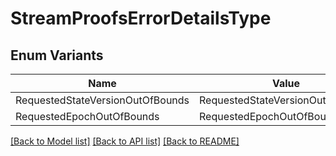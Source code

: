 # StreamProofsErrorDetailsType

## Enum Variants

| Name | Value |
|---- | -----|
| RequestedStateVersionOutOfBounds | RequestedStateVersionOutOfBounds |
| RequestedEpochOutOfBounds | RequestedEpochOutOfBounds |


[[Back to Model list]](../README.md#documentation-for-models) [[Back to API list]](../README.md#documentation-for-api-endpoints) [[Back to README]](../README.md)


